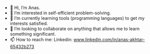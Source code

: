 - 👋 Hi, I’m Anas.
- 👀 I’m interested in self-efficient problem-solving.
- 🌱 I’m currently learning tools (programming languages) to get my interests satisfied. 
- 💞️ I’m looking to collaborate on anything that allows me to learn something significant. 
- 📫 How to reach me: Linkedin: www.linkedin.com/in/anas-akhtar-65432b273
